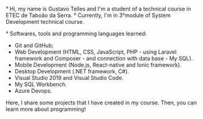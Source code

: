° Hi, my name is Gustavo Telles and I'm a student of a technical course in ETEC de Taboão da Serra.
° Currently, I'm in 3°module of System Development technical course.

° Softwares, tools and programming languages learned:
- Git and GitHub;
- Web Development (HTML, CSS, JavaScript, PHP - using Laravel framework and Composer - and connection with data base - My SQL).
- Mobile Development (Node.js, React-native and Ionic framework).
- Desktop Development (.NET framework, C#).
- Visual Studio 2019 and Visual Studio Code.
- My SQL Workbench.
- Azure Devops.

Here, I share some projects that I have created in my course. Then, you can learn more about programming!

